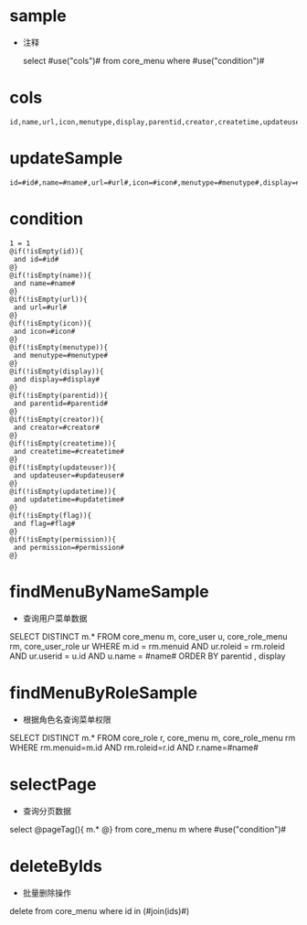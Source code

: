 sample
===
* 注释

	select #use("cols")# from core_menu  where  #use("condition")#

cols
===
	id,name,url,icon,menutype,display,parentid,creator,createtime,updateuser,updatetime,flag,permission

updateSample
===
	
	id=#id#,name=#name#,url=#url#,icon=#icon#,menutype=#menutype#,display=#display#,parentid=#parentid#,creator=#creator#,createtime=#createtime#,updateuser=#updateuser#,updatetime=#updatetime#,flag=#flag#,permission=#permission#

condition
===

	1 = 1  
	@if(!isEmpty(id)){
	 and id=#id#
	@}
	@if(!isEmpty(name)){
	 and name=#name#
	@}
	@if(!isEmpty(url)){
	 and url=#url#
	@}
	@if(!isEmpty(icon)){
	 and icon=#icon#
	@}
	@if(!isEmpty(menutype)){
	 and menutype=#menutype#
	@}
	@if(!isEmpty(display)){
	 and display=#display#
	@}
	@if(!isEmpty(parentid)){
	 and parentid=#parentid#
	@}
	@if(!isEmpty(creator)){
	 and creator=#creator#
	@}
	@if(!isEmpty(createtime)){
	 and createtime=#createtime#
	@}
	@if(!isEmpty(updateuser)){
	 and updateuser=#updateuser#
	@}
	@if(!isEmpty(updatetime)){
	 and updatetime=#updatetime#
	@}
	@if(!isEmpty(flag)){
	 and flag=#flag#
	@}
	@if(!isEmpty(permission)){
	 and permission=#permission#
	@}
	
findMenuByNameSample
===
* 查询用户菜单数据

SELECT DISTINCT
	m.*
FROM
	core_menu m,
	core_user u,
	core_role_menu rm,
	core_user_role ur
WHERE
	m.id = rm.menuid
AND ur.roleid = rm.roleid
AND ur.userid = u.id
AND u.name = #name# 
ORDER BY parentid , display 


findMenuByRoleSample
===
* 根据角色名查询菜单权限

SELECT DISTINCT
	m.*
FROM
core_role r,
	core_menu m,
	core_role_menu rm
WHERE
rm.menuid=m.id
AND 
rm.roleid=r.id
AND 
r.name=#name#





selectPage
===
* 查询分页数据

select
@pageTag(){
m.*
@}
from core_menu m  where  #use("condition")#


deleteByIds
====
* 批量删除操作

delete from core_menu where id in (#join(ids)#)

